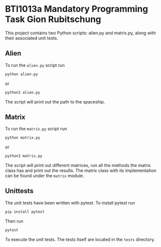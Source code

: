 # BTI1013a Mandatory Programming Task Gion Rubitschung
This project contains two Python scripts: alien.py and matrix.py, along with their associated unit tests.

## Alien

To run the `alien.py` script run

```sh
python alien.py
```

or

```sh
python3 alien.py
```

The script will print out the path to the spaceship.

## Matrix

To run the `matrix.py` script run

```sh
python matrix.py
```

or

```sh
python3 matrix.py
```

The script will print out different matrices, run all the methods the matrix class has and print out the results.
The matrix class with its implementation can be found under the `matrix` module.

## Unittests

The unit tests have been written with pytest. To install pytest run

```sh
pip install pytest
```

Then run

```sh
pytest
```

To execute the unit tests. The tests itself are located in the `tests` directory.